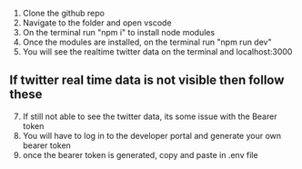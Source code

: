 
1. Clone the github repo
2. Navigate to the folder and open vscode
3. On the terminal run "npm i" to install node modules
4. Once the modules are installed, on the terminal run "npm run dev"
5. You will see the realtime twitter data on the terminal and localhost:3000

If twitter real time data is not visible then follow these
--------------------------------------------------------------------------------------------------
7. If still not able to see the twitter data, its some issue with the Bearer token
8. You will have to log in to the developer portal and generate your own bearer token
9. once the bearer token is generated, copy and paste in .env file
